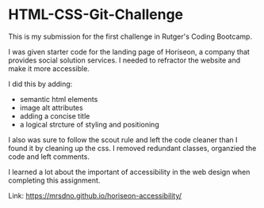 # HTML-CSS-Git-Challenge

This is my submission for the first challenge in Rutger's Coding Bootcamp.

I was given starter code for the landing page of Horiseon, a company that provides social solution services. I needed to refractor the website and make it more accessible. 

I did this by adding:
 - semantic html elements
 - image alt attributes
 - adding a concise title
 - a logical strcture of styling and positioning

 I also was sure to follow the scout rule and left the code cleaner than I found it by cleaning up the css. I removed redundant classes, organzied the code and left comments.

I learned a lot about the important of accessibility in the web design when completing this assignment.
 
Link: https://mrsdno.github.io/horiseon-accessibility/
